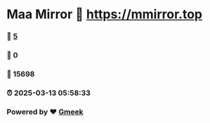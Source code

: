 # Maa Mirror :link: https://mmirror.top 
### :page_facing_up: [5](https://mmirror.top/tag.html) 
### :speech_balloon: 0 
### :hibiscus: 15698 
### :alarm_clock: 2025-03-13 05:58:33 
### Powered by :heart: [Gmeek](https://github.com/Meekdai/Gmeek)
